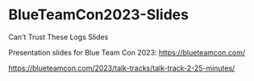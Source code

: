 # BlueTeamCon2023-Slides
Can't Trust These Logs Slides

Presentation slides for Blue Team Con 2023: https://blueteamcon.com/

https://blueteamcon.com/2023/talk-tracks/talk-track-2-25-minutes/
